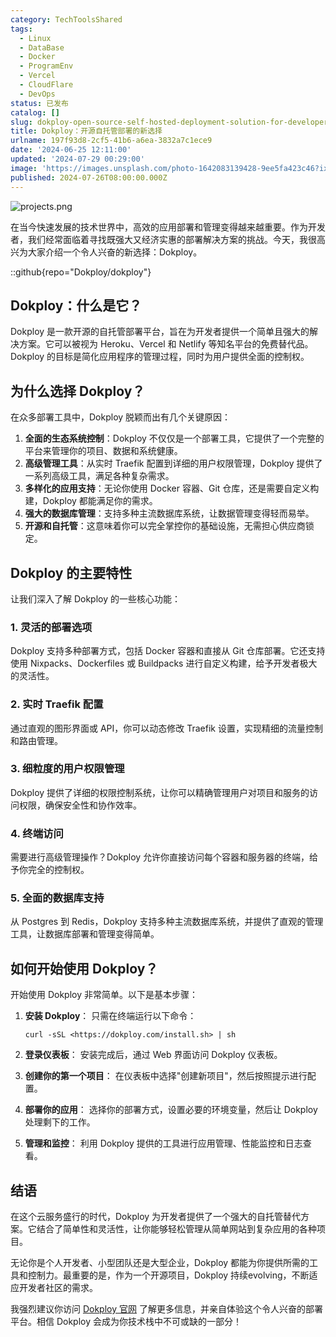 ```yaml
---
category: TechToolsShared
tags:
  - Linux
  - DataBase
  - Docker
  - ProgramEnv
  - Vercel
  - CloudFlare
  - DevOps
status: 已发布
catalog: []
slug: dokploy-open-source-self-hosted-deployment-solution-for-developers
title: Dokploy：开源自托管部署的新选择
urlname: 197f93d8-2cf5-41b6-a6ea-3832a7c1ece9
date: '2024-06-25 12:11:00'
updated: '2024-07-29 00:29:00'
image: 'https://images.unsplash.com/photo-1642083139428-9ee5fa423c46?ixlib=rb-4.0.3&q=85&fm=jpg&crop=entropy&cs=srgb'
published: 2024-07-26T08:00:00.000Z
---
```


![projects.png](https://prod-files-secure.s3.us-west-2.amazonaws.com/5d24fe63-e567-4804-86f9-9fdc62e13082/adfdc1fe-2109-46ac-9ad4-f50e8631f20c/projects.png?X-Amz-Algorithm=AWS4-HMAC-SHA256&X-Amz-Content-Sha256=UNSIGNED-PAYLOAD&X-Amz-Credential=ASIAZI2LB466Z43CXQZF%2F20250326%2Fus-west-2%2Fs3%2Faws4_request&X-Amz-Date=20250326T053900Z&X-Amz-Expires=3600&X-Amz-Security-Token=IQoJb3JpZ2luX2VjELz%2F%2F%2F%2F%2F%2F%2F%2F%2F%2FwEaCXVzLXdlc3QtMiJGMEQCIAu%2BBZUdxfxqBfcweL%2FF8f1i8r0CiYbt818imN37RO9pAiAoiP1uvKAoNKr1BnS%2B68zeDJUkZlN6Hc8xdhCMnHrIxyr%2FAwglEAAaDDYzNzQyMzE4MzgwNSIMzZCXSa%2F4QBwnSweSKtwD404I2E%2BpL%2B2UkusdMpHp92cUuPLTCFtiOkGOeZ8My6SVYSSPWYoKE%2FZCLdPgIMkQSqnHfP2VOe%2BrB%2FOLigHu8SPC3LGKcJBuMVce3td4%2Fw2dMFdMx69e%2BU2sk1WtsqkfLDZ%2BribOFkXJGmWnvM1YxkIuao86Z%2FqKo2gDC7YJEH8trX7NoO3661aHKCo8ZG0NFjPomthHDOnrIpn5uoEHlS1l%2FrVTpA%2BkEIVaCB3TuhT%2FoPDv9XZ2itw%2FiLcwIs9hnDxvfmtBQaLEE3%2FGPsVB%2B0jdr8xMJkwp3afPI9jq7zboxJrmZADOAbHTKNttmCKjj51UYFKgRGHPPANUqCMRV0N%2F5LF%2Fev1HZY29j8xMo0cvI9%2Bb4y0YHHtGSJXpIaL%2F5vwNSdTyVVTcGthU1KsvyFB8Ah%2Bz3iHEDdkZV6dMIoosAbXzJwo28T%2FCnSnHUtA%2BCyN1RCjZesecPFocdbpmcKV9FumHNkC7ohejpxovpQd7xOKctCmmA1oHGuwKNdGTjHjOFaWJ0AGp0m4qIz9423QBUEbanZuNbRUd3smBE9a%2B38WX4oq%2FKcUA28gmiS8dyK10GbUclP3P%2BVqUr%2Bb5iyqBeSy%2FsBcH%2FJBkErCQYdIr2IMFt5kG%2FSFdYB8wiuiNvwY6pgFsXO7O8LiH2VVFjnmyhaxKXn2viPW9pq6je5nmi17O3awu7Oqm%2FPtWuQhMikyrP3mbcCsj4Ny19ix7JHsWqpDeWzYxI9cl5NqQy87rRS%2Fe1XlX1RgaDSoVjx0uSGFB2uehw798lxyyHN3sPLDKPjU6wzkd4kFsbDr9qAD%2FoKwn19PJNl%2F4ZQS1bAwEbXKsTMrS82Tim%2Bjoj815Py%2FQjofC2Zgz1%2F3X&X-Amz-Signature=c50ac265ef2178985dc92677fd35102bf478725e2cfa823f6dfd4edf0d5fcffd&X-Amz-SignedHeaders=host&x-id=GetObject)


在当今快速发展的技术世界中，高效的应用部署和管理变得越来越重要。作为开发者，我们经常面临着寻找既强大又经济实惠的部署解决方案的挑战。今天，我很高兴为大家介绍一个令人兴奋的新选择：Dokploy。


::github{repo="Dokploy/dokploy"}


## Dokploy：什么是它？


Dokploy 是一款开源的自托管部署平台，旨在为开发者提供一个简单且强大的解决方案。它可以被视为 Heroku、Vercel 和 Netlify 等知名平台的免费替代品。Dokploy 的目标是简化应用程序的管理过程，同时为用户提供全面的控制权。


## 为什么选择 Dokploy？


在众多部署工具中，Dokploy 脱颖而出有几个关键原因：

1. **全面的生态系统控制**：Dokploy 不仅仅是一个部署工具，它提供了一个完整的平台来管理你的项目、数据和系统健康。
2. **高级管理工具**：从实时 Traefik 配置到详细的用户权限管理，Dokploy 提供了一系列高级工具，满足各种复杂需求。
3. **多样化的应用支持**：无论你使用 Docker 容器、Git 仓库，还是需要自定义构建，Dokploy 都能满足你的需求。
4. **强大的数据库管理**：支持多种主流数据库系统，让数据管理变得轻而易举。
5. **开源和自托管**：这意味着你可以完全掌控你的基础设施，无需担心供应商锁定。

## Dokploy 的主要特性


让我们深入了解 Dokploy 的一些核心功能：


### 1. 灵活的部署选项


Dokploy 支持多种部署方式，包括 Docker 容器和直接从 Git 仓库部署。它还支持使用 Nixpacks、Dockerfiles 或 Buildpacks 进行自定义构建，给予开发者极大的灵活性。


### 2. 实时 Traefik 配置


通过直观的图形界面或 API，你可以动态修改 Traefik 设置，实现精细的流量控制和路由管理。


### 3. 细粒度的用户权限管理


Dokploy 提供了详细的权限控制系统，让你可以精确管理用户对项目和服务的访问权限，确保安全性和协作效率。


### 4. 终端访问


需要进行高级管理操作？Dokploy 允许你直接访问每个容器和服务器的终端，给予你完全的控制权。


### 5. 全面的数据库支持


从 Postgres 到 Redis，Dokploy 支持多种主流数据库系统，并提供了直观的管理工具，让数据库部署和管理变得简单。


## 如何开始使用 Dokploy？


开始使用 Dokploy 非常简单。以下是基本步骤：

1. **安装 Dokploy**：
只需在终端运行以下命令：

    ```plain text
    curl -sSL <https://dokploy.com/install.sh> | sh
    ```

2. **登录仪表板**：
安装完成后，通过 Web 界面访问 Dokploy 仪表板。
3. **创建你的第一个项目**：
在仪表板中选择"创建新项目"，然后按照提示进行配置。
4. **部署你的应用**：
选择你的部署方式，设置必要的环境变量，然后让 Dokploy 处理剩下的工作。
5. **管理和监控**：
利用 Dokploy 提供的工具进行应用管理、性能监控和日志查看。

## 结语


在这个云服务盛行的时代，Dokploy 为开发者提供了一个强大的自托管替代方案。它结合了简单性和灵活性，让你能够轻松管理从简单网站到复杂应用的各种项目。


无论你是个人开发者、小型团队还是大型企业，Dokploy 都能为你提供所需的工具和控制力。最重要的是，作为一个开源项目，Dokploy 持续evolving，不断适应开发者社区的需求。


我强烈建议你访问 [Dokploy 官网](https://dokploy.com/) 了解更多信息，并亲自体验这个令人兴奋的部署平台。相信 Dokploy 会成为你技术栈中不可或缺的一部分！

